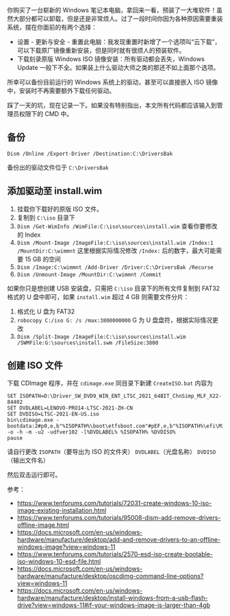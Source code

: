 你购买了一台崭新的 Windows 笔记本电脑，拿回来一看，预装了一大堆软件！虽然大部分都可以卸载，但是还是非常烦人。过了一段时间你因为各种原因需要重装系统，摆在你面前的有两个选择：

- 设置 - 更新与安全 - 重置此电脑：我发现重置时新增了一个选项叫“云下载”，可以下载原厂镜像重新安装，但是同时就有很烦人的预装软件。
- 下载刻录原版 Windows ISO 镜像安装：所有驱动都会丢失，Windows Update 一般下不全。如果装上什么驱动大师之类的那还不如上面那个选项。

所幸可以备份目前运行的 Windows 系统上的驱动，甚至可以直接嵌入 ISO 镜像中，安装时不再需要额外下载任何驱动。

踩了一天的坑，现在记录一下。如果没有特别指出，本文所有代码都应该输入到管理员权限下的 CMD 中。

## 备份

```
Dism /Online /Export-Driver /Destination:C:\DriversBak
```

备份出的驱动文件位于 `C:\DriversBak`

## 添加驱动至 install.wim

1. 挂载你下载好的原版 ISO 文件。
2. 复制到 `C:\iso` 目录下
3. `Dism /Get-WimInfo /WimFile:C:\iso\sources\install.wim` 查看你要修改的 Index
4. `Dism /Mount-Image /ImageFile:C:\iso\sources\install.wim /Index:1 /MountDir:C:\wimmnt` 这里根据实际情况修改 `/Index:` 后的数字，最大可能需要 15 GB 的空间
5. `Dism /Image:C:\wimmnt /Add-Driver /Driver:C:\DriversBak /Recurse`
6. `Dism /Unmount-Image /MountDir:C:\wimmnt /Commit`

如果你只是想创建 USB 安装盘，只需把 `C:\iso` 目录下的所有文件复制到 FAT32 格式的 U 盘中即可，如果 `install.wim` 超过 4 GB 则需要文件分片：

1. 格式化 U 盘为 FAT32
2. `robocopy C:/iso G: /s /max:3800000000` G 为 U 盘盘符，根据实际情况更改
3. `Dism /Split-Image /ImageFile:C:\iso\sources\install.wim /SWMFile:G:\sources\install.swm /FileSize:3800`

## 创建 ISO 文件

下载 CDImage 程序，并在 `cdimage.exe` 同目录下新建 `CreateISO.bat` 内容为

```
SET ISOPATH=D:\Driver_SW_DVD9_WIN_ENT_LTSC_2021_64BIT_ChnSimp_MLF_X22-84402
SET DVDLABEL=LENOVO-PRO14-LTSC-2021-ZH-CN
SET DVDISO=LTSC-2021-EN-US.iso
bin\cdimage.exe -bootdata:2#p0,e,b"%ISOPATH%\boot\etfsboot.com"#pEF,e,b"%ISOPATH%\efi\Microsoft\boot\efisys.bin" -o -h -m -u2 -udfver102 -l%DVDLABEL% %ISOPATH% %DVDISO%
pause
```

请自行更改 `ISOPATH`（要导出为 ISO 的文件夹） `DVDLABEL`（光盘名称） `DVDISO`（输出文件名）

然后双击运行即可。

参考：

- https://www.tenforums.com/tutorials/72031-create-windows-10-iso-image-existing-installation.html
- https://www.tenforums.com/tutorials/95008-dism-add-remove-drivers-offline-image.html
- https://docs.microsoft.com/en-us/windows-hardware/manufacture/desktop/add-and-remove-drivers-to-an-offline-windows-image?view=windows-11
- https://www.tenforums.com/tutorials/2570-esd-iso-create-bootable-iso-windows-10-esd-file.html
- https://docs.microsoft.com/en-us/windows-hardware/manufacture/desktop/oscdimg-command-line-options?view=windows-11
- https://docs.microsoft.com/en-us/windows-hardware/manufacture/desktop/install-windows-from-a-usb-flash-drive?view=windows-11#if-your-windows-image-is-larger-than-4gb
